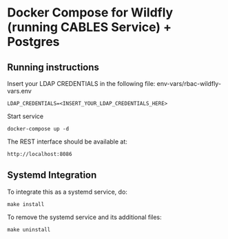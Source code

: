 # Docker Compose for Wildfly (running CABLES Service) + Postgres

## Running instructions

Insert your LDAP CREDENTIALS in the following file: env-vars/rbac-wildfly-vars.env

    LDAP_CREDENTIALS=<INSERT_YOUR_LDAP_CREDENTIALS_HERE>

Start service

	docker-compose up -d

The REST interface should be available at:

	http://localhost:8086

## Systemd Integration

To integrate this as a systemd service, do:

    make install

To remove the systemd service and its additional files:

    make uninstall
